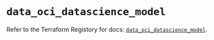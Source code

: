# `data_oci_datascience_model`

Refer to the Terraform Registory for docs: [`data_oci_datascience_model`](https://registry.terraform.io/providers/oracle/oci/6.18.0/docs/data-sources/datascience_model).
